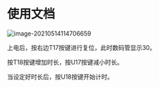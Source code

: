 # 使用文档

![image-20210514114706659](C:%5CUsers%5Clzh%5CAppData%5CRoaming%5CTypora%5Ctypora-user-images%5Cimage-20210514114706659.png)

上电后，按右边T17按键进行复位，此时数码管显示30。

按T18按键增加时长，按U17按键减小时长。

当设定好时长后，按U18按键开始计时。